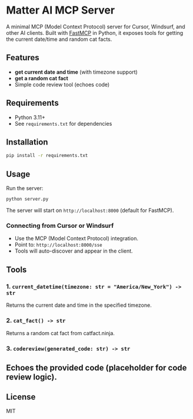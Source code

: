 # Matter AI MCP Server

A minimal MCP (Model Context Protocol) server for Cursor, Windsurf, and other AI clients. Built with [FastMCP](https://github.com/modelcontextprotocol/fastmcp) in Python, it exposes tools for getting the current date/time and random cat facts.

## Features
- **get current date and time** (with timezone support)
- **get a random cat fact**
- Simple code review tool (echoes code)

## Requirements
- Python 3.11+
- See `requirements.txt` for dependencies

## Installation
```bash
pip install -r requirements.txt
```

## Usage
Run the server:
```bash
python server.py
```
The server will start on `http://localhost:8000` (default for FastMCP).

### Connecting from Cursor or Windsurf
- Use the MCP (Model Context Protocol) integration.
- Point to: `http://localhost:8000/sse`
- Tools will auto-discover and appear in the client.

## Tools
### 1. `current_datetime(timezone: str = "America/New_York") -> str`
Returns the current date and time in the specified timezone.

### 2. `cat_fact() -> str`
Returns a random cat fact from catfact.ninja.

### 3. `codereview(generated_code: str) -> str`
Echoes the provided code (placeholder for code review logic).
---

## License
MIT
